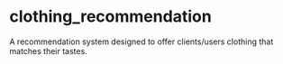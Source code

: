 # clothing_recommendation
A recommendation system designed to offer clients/users clothing that matches their tastes.
